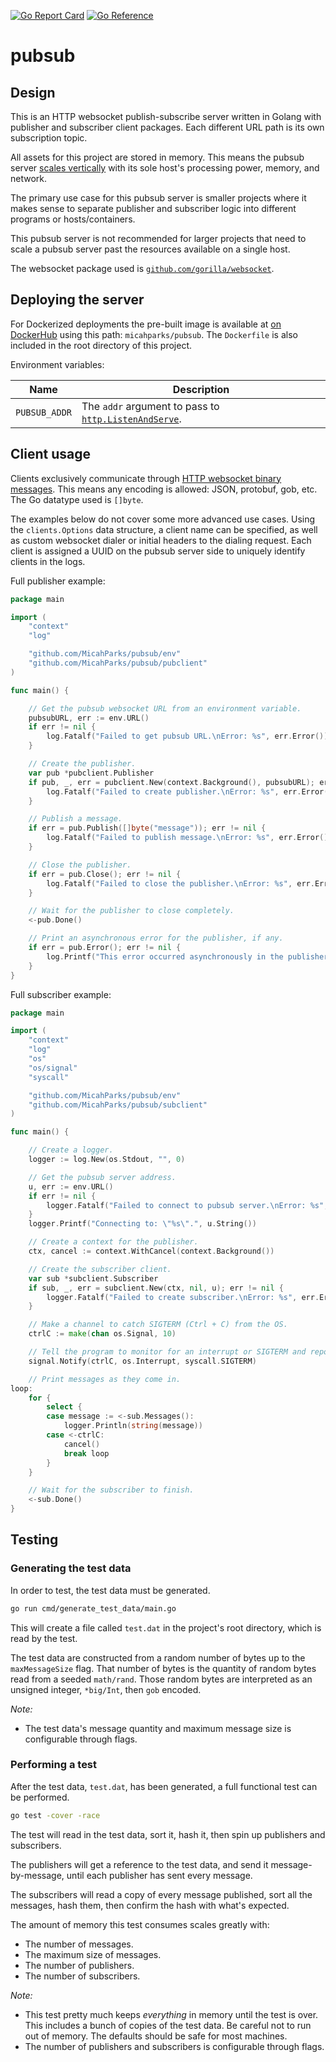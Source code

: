 [![Go Report Card](https://goreportcard.com/badge/github.com/MicahParks/pubsub)](https://goreportcard.com/report/github.com/MicahParks/pubsub) [![Go Reference](https://pkg.go.dev/badge/github.com/MicahParks/pubsub.svg)](https://pkg.go.dev/github.com/MicahParks/pubsub)

# pubsub

## Design

This is an HTTP websocket publish-subscribe server written in Golang with publisher and subscriber client packages. Each
different URL path is its own subscription topic.

All assets for this project are stored in memory. This means the pubsub server
[scales vertically](https://stackoverflow.com/a/11715598/14797322) with its sole host's processing power, memory, and
network.

The primary use case for this pubsub server is smaller projects where it makes sense to separate publisher and
subscriber logic into different programs or hosts/containers.

This pubsub server is not recommended for larger projects that need to scale a pubsub server past the resources
available on a single host.

The websocket package used is [`github.com/gorilla/websocket`](https://github.com/gorilla/websocket).

## Deploying the server

For Dockerized deployments the pre-built image is available
at [on DockerHub](https://hub.docker.com/repository/docker/micahparks/pubsub) using this path: `micahparks/pubsub`. The
`Dockerfile` is also included in the root directory of this project.

Environment variables:

|Name         |Description                                                                                        |
|-------------|---------------------------------------------------------------------------------------------------|
|`PUBSUB_ADDR`|The `addr` argument to pass to [`http.ListenAndServe`](https://pkg.go.dev/net/http#ListenAndServe).|

## Client usage

Clients exclusively communicate through
[HTTP websocket binary messages](https://datatracker.ietf.org/doc/html/rfc6455#section-5.6). This means any encoding is
allowed: JSON, protobuf, gob, etc. The Go datatype used is `[]byte`.

The examples below do not cover some more advanced use cases. Using the `clients.Options` data structure, a client name
can be specified, as well as custom websocket dialer or initial headers to the dialing request. Each client is assigned
a UUID on the pubsub server side to uniquely identify clients in the logs.

Full publisher example:
```go
package main

import (
	"context"
	"log"

	"github.com/MicahParks/pubsub/env"
	"github.com/MicahParks/pubsub/pubclient"
)

func main() {

	// Get the pubsub websocket URL from an environment variable.
	pubsubURL, err := env.URL()
	if err != nil {
		log.Fatalf("Failed to get pubsub URL.\nError: %s", err.Error())
	}

	// Create the publisher.
	var pub *pubclient.Publisher
	if pub, _, err = pubclient.New(context.Background(), pubsubURL); err != nil {
		log.Fatalf("Failed to create publisher.\nError: %s", err.Error())
	}

	// Publish a message.
	if err = pub.Publish([]byte("message")); err != nil {
		log.Fatalf("Failed to publish message.\nError: %s", err.Error())
	}

	// Close the publisher.
	if err = pub.Close(); err != nil {
		log.Fatalf("Failed to close the publisher.\nError: %s", err.Error())
	}

	// Wait for the publisher to close completely.
	<-pub.Done()

	// Print an asynchronous error for the publisher, if any.
	if err = pub.Error(); err != nil {
		log.Printf("This error occurred asynchronously in the publisher: %s", err.Error())
	}
}
```

Full subscriber example:
```go
package main

import (
	"context"
	"log"
	"os"
	"os/signal"
	"syscall"

	"github.com/MicahParks/pubsub/env"
	"github.com/MicahParks/pubsub/subclient"
)

func main() {

	// Create a logger.
	logger := log.New(os.Stdout, "", 0)

	// Get the pubsub server address.
	u, err := env.URL()
	if err != nil {
		logger.Fatalf("Failed to connect to pubsub server.\nError: %s", err.Error())
	}
	logger.Printf("Connecting to: \"%s\".", u.String())

	// Create a context for the publisher.
	ctx, cancel := context.WithCancel(context.Background())

	// Create the subscriber client.
	var sub *subclient.Subscriber
	if sub, _, err = subclient.New(ctx, nil, u); err != nil {
		logger.Fatalf("Failed to create subscriber.\nError: %s", err.Error())
	}

	// Make a channel to catch SIGTERM (Ctrl + C) from the OS.
	ctrlC := make(chan os.Signal, 10)

	// Tell the program to monitor for an interrupt or SIGTERM and report it on the given channel.
	signal.Notify(ctrlC, os.Interrupt, syscall.SIGTERM)

	// Print messages as they come in.
loop:
	for {
		select {
		case message := <-sub.Messages():
			logger.Println(string(message))
		case <-ctrlC:
			cancel()
			break loop
		}
	}

	// Wait for the subscriber to finish.
	<-sub.Done()
}
```

## Testing

### Generating the test data
In order to test, the test data must be generated.

```bash
go run cmd/generate_test_data/main.go
```

This will create a file called `test.dat` in the project's root directory, which is read by the test.

The test data are constructed from a random number of bytes up to the `maxMessageSize` flag. That number of bytes is the
quantity of random bytes read from a seeded `math/rand`. Those random bytes are interpreted as an unsigned integer,
`*big/Int`, then `gob` encoded.

*Note:*

* The test data's message quantity and maximum message size is configurable through flags.

### Performing a test
After the test data, `test.dat`, has been generated, a full functional test can be performed.

```bash
go test -cover -race
```

The test will read in the test data, sort it, hash it, then spin up publishers and subscribers.

The publishers will get a reference to the test data, and send it message-by-message, until each publisher has sent
every message.

The subscribers will read a copy of every message published, sort all the messages, hash them, then confirm the hash
with what's expected.

The amount of memory this test consumes scales greatly with:
* The number of messages.
* The maximum size of messages.
* The number of publishers.
* The number of subscribers.

*Note:*

* This test pretty much keeps _everything_ in memory until the test is over. This includes a bunch of copies of the test
  data. Be careful not to run out of memory. The defaults should be safe for most machines.
* The number of publishers and subscribers is configurable through flags.
